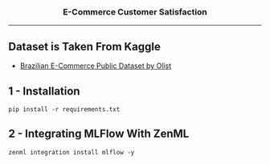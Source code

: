 <h3 align="center">E-Commerce Customer Satisfaction</h3>

---

## Dataset is Taken From Kaggle

- [Brazilian E-Commerce Public Dataset by Olist](https://www.kaggle.com/datasets/olistbr/brazilian-ecommerce)

## 1 - Installation

```
pip install -r requirements.txt
```

## 2 - Integrating MLFlow With ZenML
```
zenml integration install mlflow -y
```